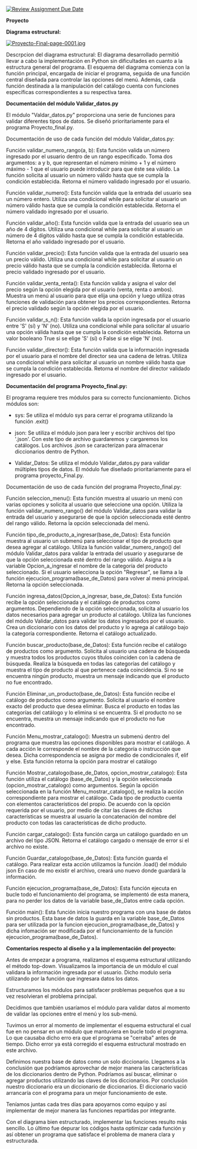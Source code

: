 [![Review Assignment Due Date](https://classroom.github.com/assets/deadline-readme-button-24ddc0f5d75046c5622901739e7c5dd533143b0c8e959d652212380cedb1ea36.svg)](https://classroom.github.com/a/LCXMIOgt)

**Proyecto**
 
**Diagrama estructural:**

[![Proyecto-Final-page-0001.jpg](https://i.postimg.cc/nzM7mM37/Proyecto-Final-page-0001.jpg)](https://postimg.cc/phbpbVbX)

Descrpcion del diagrama estructural:
El diagrama desarrollado permitió llevar a cabo la implementación en Python sin dificultades en cuanto a la estructura general del programa. El esquema del diagrama comienza con la función principal, encargada de iniciar el programa, seguida de una función central diseñada para controlar las opciones del menú. Además, cada función destinada a la manipulación del catálogo cuenta con funciones específicas correspondientes a su respectiva tarea.

**Documentación del módulo Validar_datos.py** 

El módulo "Valdar_datos.py" proporciona una serie de funciones para validar diferentes tipos de datos. Se diseñó prioritariamente para el programa Proyecto_final.py.

Documentación de uso de cada función del módulo Validar_datos.py:

Función validar_numero_rango(a, b):
Esta función valida un número ingresado por el usuario dentro de un rango especificado. Toma dos argumentos: a y b, que representan el número mínimo + 1 y el número máximo - 1 que el usuario puede introducir para que éste sea válido. La función solicita al usuario un número válido hasta que se cumpla la condición establecida. Retorna el número validado ingresado por el usuario.

Función validar_numero():
Esta función valida que la entrada del usuario sea un número entero. Utiliza una condicional while para solicitar al usuario un número válido hasta que se cumpla la condición establecida. Retorna el número validado ingresado por el usuario.

Función validar_año():
Esta función valida que la entrada del usuario sea un año de 4 dígitos. Utiliza una condicional while para solicitar al usuario un número de 4 dígitos válido hasta que se cumpla la condición establecida. Retorna el año validado ingresado por el usuario.

Función validar_precio():
Esta función valida que la entrada del usuario sea un precio válido. Utiliza una condicional while para solicitar al usuario un precio válido hasta que se cumpla la condición establecida. Retorna el precio validado ingresado por el usuario.

Función validar_venta_renta():
Esta función valida y asigna el valor del precio según la opción elegida por el usuario (venta, renta o ambos). Muestra un menú al usuario para que elija una opción y luego utiliza otras funciones de validación para obtener los precios correspondientes. Retorna el precio validado según la opción elegida por el usuario.

Función validar_s_n():
Esta función valida la opción ingresada por el usuario entre 'S' (sí) y 'N' (no). Utiliza una condicional while para solicitar al usuario una opción válida hasta que se cumpla la condición establecida. Retorna un valor booleano True si se elige 'S' (sí) o False si se elige 'N' (no).

Función validar_director():
Esta función valida que la información ingresada por el usuario para el nombre del director sea una cadena de letras. Utiliza una condicional while para solicitar al usuario un nombre válido hasta que se cumpla la condición establecida. Retorna el nombre del director validado ingresado por el usuario.

**Documentación del programa Proyecto_final.py:**

El programa requiere tres módulos para su correcto funcionamiento. 
Dichos módulos son: 

- sys: Se utiliza el módulo sys  para cerrar el programa utilizando la función  .exit()

- json: Se utiliza el módulo json para leer y escribir archivos del tipo '.json'.
Con este tipo de archivo guardaremos y cargaremos los catálogos. Los archivos .json se caracterizan para almacenar diccionarios dentro de Python.

- Validar_Datos: Se utiliza el módulo Validar_datos.py para validar múltiples tipos de datos.
El módulo fue diseñado prioritariamente para el programa proyecto_Final.py. 

Documentación de uso de cada función del programa Proyecto_final.py:

Función seleccion_menu():
Esta función muestra al usuario un menú con varias opciones y solicita al usuario que seleccione una opción.
Utiliza la función validar_numero_rango() del módulo Validar_datos para validar la entrada del usuario y asegurarse de que la opción seleccionada esté dentro del rango válido.
Retorna la opción seleccionada del menú.

Función tipo_de_producto_a_ingresar(base_de_Datos):
Esta función muestra al usuario un submenú para seleccionar el tipo de producto que desea agregar al catálogo.
Utiliza la función validar_numero_rango() del módulo Validar_datos para validar la entrada del usuario y asegurarse de que la opción seleccionada esté dentro del rango válido.
Asigna a la variable Opcion_a_ingresar el nombre de la categoría del producto seleccionado.
Si el usuario selecciona la opción "Regresar", se llama a la función ejecucion_programa(base_de_Datos) para volver al menú principal.
Retorna la opción seleccionada.

Función ingresa_datos(Opcion_a_ingresar, base_de_Datos):
Esta función recibe la opción seleccionada y el catálogo de productos como argumentos.
Dependiendo de la opción seleccionada, solicita al usuario los datos necesarios para agregar un producto al catálogo.
Utiliza las funciones del módulo Validar_datos para validar los datos ingresados por el usuario.
Crea un diccionario con los datos del producto y lo agrega al catálogo bajo la categoría correspondiente.
Retorna el catálogo actualizado.

Función buscar_producto(base_de_Datos):
Esta función recibe el catálogo de productos como argumento.
Solicita al usuario una cadena de búsqueda y muestra todos los productos cuyos títulos coinciden con la cadena de búsqueda.
Realiza la búsqueda en todas las categorías del catálogo y muestra el tipo de producto al que pertenece cada coincidencia.
Si no se encuentra ningún producto, muestra un mensaje indicando que el producto no fue encontrado.

Función Eliminar_un_producto(base_de_Datos):
Esta función recibe el catálogo de productos como argumento.
Solicita al usuario el nombre exacto del producto que desea eliminar.
Busca el producto en todas las categorías del catálogo y lo elimina si se encuentra.
Si el producto no se encuentra, muestra un mensaje indicando que el producto no fue encontrado.

Función Menu_mostrar_catalogo():
Muestra un submenú dentro del programa que muestra las opciones disponibles para mostrar el catálogo. A cada acción le corresponde el nombre de la categoría o instrucción que desea. Dicha correspondencia se asigna por medio de condicionales if, elif y else. Esta función retorna la opción para mostrar el catálogo

Función Mostrar_catalogo(base_de_Datos, opcion_mostrar_catalogo):
Esta función utiliza el catálogo (base_de_Datos) y la opción seleccionada (opcion_mostrar_catalogo) como argumentos. Según la opción seleccionada en la función Menu_mostrar_catalogo(), se realiza la acción correspondiente para mostrar el catálogo.
Cada tipo de producto cuenta con elementos característicos del propio. 
De acuerdo con la opción requerida por el usuario, por medio de citar las claves de dichas características se muestra al usuario la concatenación del nombre del producto con todas las características de dicho producto. 

Función cargar_catalogo():
Esta función carga un catálogo guardado en un archivo del tipo JSON. 
Retorna el catálogo cargado o mensaje de error si el archivo no existe.

Función Guardar_catalogo(base_de_Datos):
Esta función guarda el catálogo. Para realizar esta acción utilizamos la función .load() del módulo json
En caso de mo existir el archivo, creará uno nuevo donde guardará la información.

Función ejecucion_programa(base_de_Datos):
Esta función ejecuta en bucle todo el funcionamiento del programa, se implementó de esta manera, para no perder los datos de la variable base_de_Datos entre cada opción.

Función main():
Esta función inicia nuestro programa con una base de datos sin productos. Esta base de datos la guarda en la variable base_de_Datos para ser utilizada por la funcion ejecucion_programa(base_de_Datos) y dicha infomación ser modificada por el funcionamiento de la función ejecucion_programa(base_de_Datos).

**Comentarios respecto al diseño y a la implementación del proyecto:**

Antes de empezar a programa, realizamos el esquema estructural utilizando el método top-down. Visualizamos la importancia de un módulo el cual validara la información ingresada por el usuario. Dicho modulo seria utilizando por la función que ingresara datos los datos.

Estructuramos los módulos para satisfacer problemas pequeños que a su vez resolvieran el problema principal. 

Decidimos que también usaríamos el módulo para validar datos al momento de validar las opciones entre el menú y los sub-menú.

Tuvimos un error al momento de implementar el esquema estructural el cual fue en no pensar en un módulo que mantuviera en bucle todo el programa. Lo que causaba dicho erro era que el programa se "cerraba" antes de tiempo. Dicho error ya está corregido el esquema estructural mostrado en este archivo.

Definimos nuestra base de datos como un solo diccionario. Llegamos a la conclusión que podríamos aprovechar de mejor manera las características de los diccionarios dentro de Python. Podríamos así buscar, eliminar o agregar productos utilizando las claves de los diccionarios.
Por conclusión nuestro diccionario era un diccionario de diccionarios.
El diccionario vació arrancaría con el programa para un mejor funcionamiento de este.

Teníamos juntas cada tres días para apoyarnos como equipo y así implementar de mejor manera las funciones repartidas por integrante.

Con el diagrama bien estructurado, implementar las funciones resulto más sencillo. Lo último fue depurar los códigos hasta optimizar cada función y así obtener un programa que satisface el problema de manera clara y estructurada.
